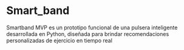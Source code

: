 # Smart_band
Smartband MVP es un prototipo funcional de una pulsera inteligente desarrollada en Python, diseñada para brindar recomendaciones personalizadas de ejercicio en tiempo real
